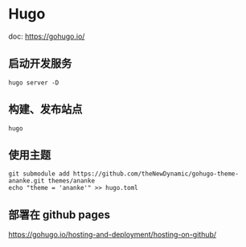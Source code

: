# Hugo

doc: https://gohugo.io/

## 启动开发服务

```shell
hugo server -D
```

## 构建、发布站点

```shell
hugo
```

## 使用主题

```shell
git submodule add https://github.com/theNewDynamic/gohugo-theme-ananke.git themes/ananke
echo "theme = 'ananke'" >> hugo.toml
```

## 部署在 github pages

https://gohugo.io/hosting-and-deployment/hosting-on-github/
